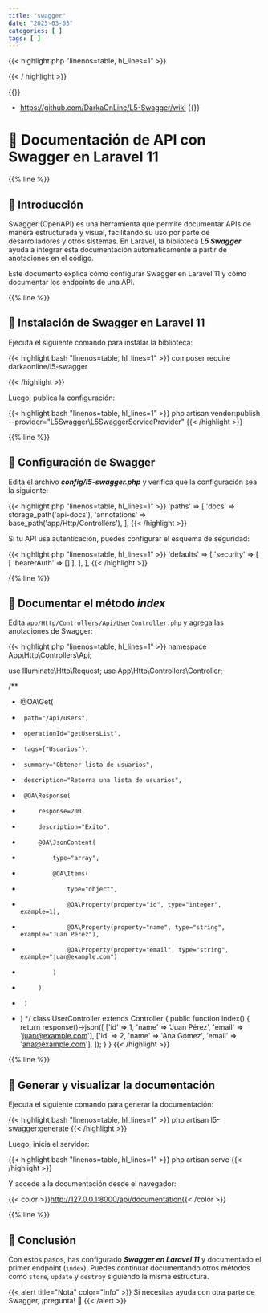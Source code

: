 ```yaml
---
title: "swagger"
date: "2025-03-03"
categories: [ ]
tags: [ ]
---
```


{{< highlight php "linenos=table, hl_lines=1" >}}

{{< / highlight >}}

{{<referencias>}}
*  https://github.com/DarkaOnLine/L5-Swagger/wiki
{{</referencias>}} 
# 📌 Documentación de API con Swagger en Laravel 11

{{% line %}}

## 🔹 Introducción

Swagger (OpenAPI) es una herramienta que permite documentar APIs de manera estructurada y visual, facilitando su uso por parte de desarrolladores y otros sistemas. En Laravel, la biblioteca ***L5 Swagger*** ayuda a integrar esta documentación automáticamente a partir de anotaciones en el código.

Este documento explica cómo configurar Swagger en Laravel 11 y cómo documentar los endpoints de una API.

{{% line %}}

## 🔹 Instalación de Swagger en Laravel 11

Ejecuta el siguiente comando para instalar la biblioteca:

{{< highlight bash "linenos=table, hl_lines=1" >}}
composer require darkaonline/l5-swagger

{{< /highlight >}}

Luego, publica la configuración:

{{< highlight bash "linenos=table, hl_lines=1" >}}
php artisan vendor:publish --provider="L5Swagger\\L5SwaggerServiceProvider"
{{< /highlight >}}

{{% line %}}

## 🔹 Configuración de Swagger

Edita el archivo ***config/l5-swagger.php*** y verifica que la configuración sea la siguiente:

{{< highlight php "linenos=table, hl_lines=1" >}}
'paths' => [
'docs' => storage_path('api-docs'),
'annotations' => base_path('app/Http/Controllers'),
],
{{< /highlight >}}

Si tu API usa autenticación, puedes configurar el esquema de seguridad:

{{< highlight php "linenos=table, hl_lines=1" >}}
'defaults' => [
'security' => [
[
'bearerAuth' => []
],
],
],
{{< /highlight >}}

{{% line %}}

## 🔹 Documentar el método ***index***

Edita `app/Http/Controllers/Api/UserController.php` y agrega las anotaciones de Swagger:

{{< highlight php "linenos=table, hl_lines=1" >}}
namespace App\Http\Controllers\Api;

use Illuminate\Http\Request;
use App\Http\Controllers\Controller;

/**
* @OA\Get(
*      path="/api/users",
*      operationId="getUsersList",
*      tags={"Usuarios"},
*      summary="Obtener lista de usuarios",
*      description="Retorna una lista de usuarios",
*      @OA\Response(
*          response=200,
*          description="Éxito",
*          @OA\JsonContent(
*              type="array",
*              @OA\Items(
*                  type="object",
*                  @OA\Property(property="id", type="integer", example=1),
*                  @OA\Property(property="name", type="string", example="Juan Pérez"),
*                  @OA\Property(property="email", type="string", example="juan@example.com")
*              )
*          )
*      )
* )
  */
  class UserController extends Controller
  {
  public function index()
  {
  return response()->json([
  ['id' => 1, 'name' => 'Juan Pérez', 'email' => 'juan@example.com'],
  ['id' => 2, 'name' => 'Ana Gómez', 'email' => 'ana@example.com'],
  ]);
  }
  }
  {{< /highlight >}}

{{% line %}}

## 🔹 Generar y visualizar la documentación

Ejecuta el siguiente comando para generar la documentación:

{{< highlight bash "linenos=table, hl_lines=1" >}}
php artisan l5-swagger:generate
{{< /highlight >}}

Luego, inicia el servidor:

{{< highlight bash "linenos=table, hl_lines=1" >}}
php artisan serve
{{< /highlight >}}

Y accede a la documentación desde el navegador:

{{< color >}}http://127.0.0.1:8000/api/documentation{{< /color >}}

{{% line %}}

## 🔹 Conclusión

Con estos pasos, has configurado ***Swagger en Laravel 11*** y documentado el primer endpoint (`index`). Puedes continuar documentando otros métodos como `store`, `update` y `destroy` siguiendo la misma estructura.

{{< alert title="Nota" color="info" >}}
Si necesitas ayuda con otra parte de Swagger, ¡pregunta! 🚀
{{< /alert >}}
